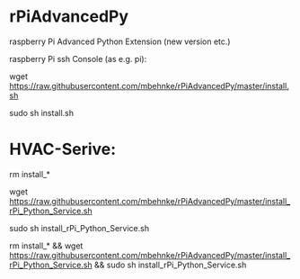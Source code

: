 # rPiAdvancedPy
raspberry Pi Advanced Python Extension (new version etc.)

raspberry Pi ssh Console (as e.g. pi):

wget https://raw.githubusercontent.com/mbehnke/rPiAdvancedPy/master/install.sh

sudo sh install.sh


# HVAC-Serive:

rm install_*

wget https://raw.githubusercontent.com/mbehnke/rPiAdvancedPy/master/install_rPi_Python_Service.sh

sudo sh install_rPi_Python_Service.sh

rm install_* && wget https://raw.githubusercontent.com/mbehnke/rPiAdvancedPy/master/install_rPi_Python_Service.sh && sudo sh install_rPi_Python_Service.sh
